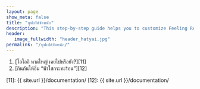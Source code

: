 ```yaml
---
layout: page
show_meta: false
title: "บุฟเฟ่ต์จัดหนัก"
description: "This step-by-step guide helps you to customize Feeling Responsive to your needs."
header:
   image_fullwidth: "header_hatyai.jpg"
permalink: "/บุฟเฟ่ต์จัดหนัก/"
---
```



1. [โอโออิ หาดใหญ่ เคยไปหรือยัง?][11] 
2. [กินกันให้อิ่ม “ฟ้าใสกระทะร้อน”][12] 





 [11]: {{ site.url }}/documentation/
 [12]: {{ site.url }}/documentation/

